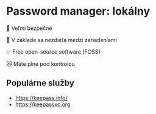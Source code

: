 # Password manager: lokálny

🔐 Veľmi bezpečné

📝 V základe sa nezdieľa medzi zariadeniami

✅ Free open-source software (FOSS)

😻 Máte plne pod kontrolou

## Populárne služby

- https://keepass.info/
- https://keepassxc.org 
